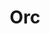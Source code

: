 ---
title: Orc
layout: ledger_detail
cascade:
  layout: job
  faction: Orc
resources:
    basic:
      buy:
        price: 2
    common_enchanting:
      buy:
        price: 4
    common_forging:
      buy:
        price: 4
    common_alchemy:
      buy:
        price: 4
    rare:
      buy:
        price: 8
items:
  - name: Common One Handed Weapon
    buy: 
      price: 6
    sell:
      quantity: 1
      price: 8
  - name: Common Two Handed Weapon
    buy: 
      price: 6
    sell:
      quantity: 1
      price: 8
  - name: Potion of Healing
    buy: 
      price: 8
    sell:
      quantity: 2
      price: 10
  - name: Potion of Remove Entangle 
    buy: 
      price: 8
    sell:
      quantity: 1
      price: 10
  - name: Potion of Remove Hex 
    buy: 
      price: 12
    sell:
      quantity: 2
      price: 15
  - name: Potion of Mended Limb
    buy: 
      price: 12
    sell:
      quantity: 1
      price: 15
  - name: Potion of Remove Charm
    buy: 
      price: 8
    sell:
      quantity: 1
      price: 10
  - name: Potion of Stabilization
    buy: 
      price: 6
    sell:
      quantity: 1
      price: 8
rank: 
  - Orgim - 2
  - Toulash - 2
  - (Zach) - 1
---